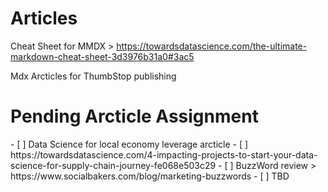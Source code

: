 # Articles
Cheat Sheet for MMDX > https://towardsdatascience.com/the-ultimate-markdown-cheat-sheet-3d3976b31a0#3ac5

Mdx Arcticles for ThumbStop publishing

<h1> Pending Arcticle Assignment</h1>
- [ ] Data Science for local economy leverage arcticle 
- [ ] https://towardsdatascience.com/4-impacting-projects-to-start-your-data-science-for-supply-chain-journey-fe068e503c29
- [ ] BuzzWord review > https://www.socialbakers.com/blog/marketing-buzzwords
- [ ] TBD


